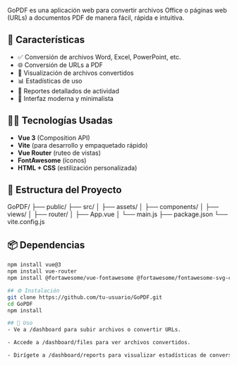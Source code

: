 GoPDF es una aplicación web para convertir archivos Office o páginas web (URLs) a documentos PDF de manera fácil, rápida e intuitiva.

## 🚀 Características

- ✅ Conversión de archivos Word, Excel, PowerPoint, etc.
- 🌐 Conversión de URLs a PDF
- 📁 Visualización de archivos convertidos
- 📊 Estadísticas de uso
- 🧾 Reportes detallados de actividad
- 🎨 Interfaz moderna y minimalista

## 🧑‍💻 Tecnologías Usadas

- **Vue 3** (Composition API)
- **Vite** (para desarrollo y empaquetado rápido)
- **Vue Router** (ruteo de vistas)
- **FontAwesome** (íconos)
- **HTML + CSS** (estilización personalizada)

## 📂 Estructura del Proyecto
GoPDF/ ├── public/ ├── src/ │ ├── assets/ │ ├── components/ │ ├── views/ │ ├── router/ │ ├── App.vue │ └── main.js ├── package.json └── vite.config.js

## 📦 Dependencias

```bash
npm install vue@3
npm install vue-router
npm install @fortawesome/vue-fontawesome @fortawesome/fontawesome-svg-core @fortawesome/free-solid-svg-icons

## ⚙️ Instalación
git clone https://github.com/tu-usuario/GoPDF.git
cd GoPDF
npm install

## 🧪 Uso
- Ve a /dashboard para subir archivos o convertir URLs.

- Accede a /dashboard/files para ver archivos convertidos.

- Dirígete a /dashboard/reports para visualizar estadísticas de conversión.


